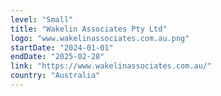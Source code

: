 ```yaml
---
level: "Small"
title: "Wakelin Associates Pty Ltd"
logo: "www.wakelinassociates.com.au.png"
startDate: "2024-01-01"
endDate: "2025-02-28"
link: "https://www.wakelinassociates.com.au/"
country: "Australia"
---
```

